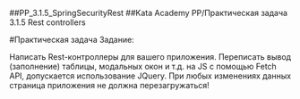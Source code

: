 ##PP_3.1.5_SpringSecurityRest
##Kata Academy PP/Практическая задача 3.1.5 Rest controllers

#Практическая задача Задание:

Написать Rest-контроллеры для вашего приложения.
Переписать вывод (заполнение) таблицы, модальных окон и т.д. на JS c помощью Fetch API, допускается использование JQuery.
При любых изменениях данных страница приложения не должна перезагружаться!
